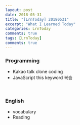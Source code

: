 ```yaml
---
layout: post
date: 2018-05-31
title: "[LrnToday] 20180531"
excerpt: "What I Learned Today"
categories: LrnToday
comments: true
tags: [LrnToday]
comments: true
---
```




### Programming

* Kakao talk clone coding 
* JavaScript this keyword 복습

<br>

### English

* vocabulary
* Reading









